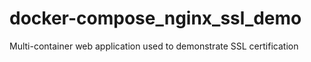 # docker-compose_nginx_ssl_demo
Multi-container web application used to demonstrate SSL certification
